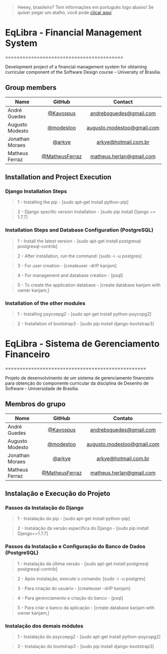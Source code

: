 > Heeey, brasileiro? Tem informações em português logo abaixo! Se quiser pegar um atalho, você pode [clicar aqui](Finpy#eqlibra---sistema-de-gerenciamento-financeiro)

# EqLibra - Financial Management System
=========================================

Development project of a financial management system for obtaining curricular component of the Software Design course - University of Brasilia.

## Group members

|     **Name**     |   **GitHub**                                       |       **Contact**          |
|------------------|:--------------------------------------------------:|:--------------------------:|
|   André Guedes   | [@Kavospus](https://github.com/Kavospus)           | andrebsguedes@gmail.com    |
| Augusto Modesto  | [@modestoo](https://github.com/modestoo)           | augusto.modestoo@gmail.com |
| Jonathan Moraes  | [@arkye](https://github.com/arkye)                 | arkye@hotmail.com.br       |
| Matheus Ferraz   | [@MatheusFerraz](https://github.com/MatheusFerraz) | matheus.herlan@gmail.com   |

## Installation and Project Execution

### Django Installation Steps

> 1 - Installing the pip - [sudo apt-get install python-pip]

> 2 - Django specific version Installation - [sudo pip install Django == 1.7.7]

### Installation Steps and Database Configuration (PostgreSQL)

> 1 - Install the latest version - [sudo apt-get install postgresql postgresql-contrib]

> 2 - After installation, run the command: [sudo -i -u postgres]

> 3 - For user creation - [createuser -drlP kanjam]

> 4 - For management and database creation - [psql]

> 5 - To create the application database - [create database kanjam with owner kanjam;]

### Installation of the other modules

> 1 - Installing psycoepg2 - [sudo apt-get install python-psycopg2]

> 2 - Installation of bootstrap3 - [sudo pip install django-bootstrap3]


# EqLibra - Sistema de Gerenciamento Financeiro
=================================================

Projeto de desenvolvimento de um sistema de gerenciamento financeiro para obtenção do componente curricular da disciplina de Desenho de Software - Universidade de Brasília.

## Membros do grupo

|     **Nome**     |   **GitHub**                                       |       **Contato**          |
|------------------|:--------------------------------------------------:|:--------------------------:|
|   André Guedes   | [@Kavospus](https://github.com/Kavospus)           | andrebsguedes@gmail.com    |
| Augusto Modesto  | [@modestoo](https://github.com/modestoo)           | augusto.modestoo@gmail.com |
| Jonathan Moraes  | [@arkye](https://github.com/arkye)                 | arkye@hotmail.com.br       |
| Matheus Ferraz   | [@MatheusFerraz](https://github.com/MatheusFerraz) | matheus.herlan@gmail.com   |

## Instalação e Execução do Projeto

### Passos da Instalação do Django

> 1 - Instalação do pip -  [sudo apt-get install python-pip]

> 2 - Instalação da versão específica do Django - [sudo pip install Django==1.7.7]

### Passos da Instalação e Configuração do Banco de Dados (PostgreSQL)

> 1 - Instalação da última versão - [sudo apt-get install postgresql postgresql-contrib]

> 2 - Após instalação, execute o comando: [sudo -i -u postgres]

> 3 - Para criação do usuário - [createuser -drlP kanjam]

> 4 - Para gerenciamento e criação do banco - [psql]

> 5 - Para criar o banco da aplicação - [create database kanjam with owner kanjam;]

### Instalação dos demais módulos

> 1 - Instalação do psycoepg2 - [sudo apt-get install python-psycopg2]

> 2 - Instalação do bootstrap3 - [sudo pip install django-bootstrap3]
